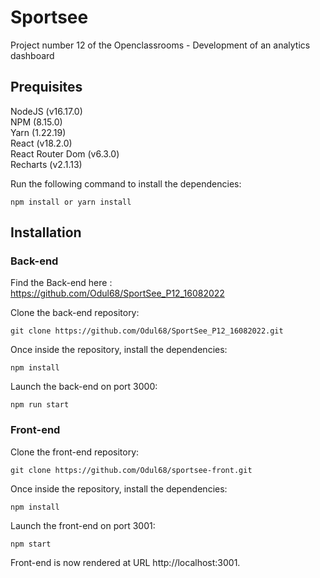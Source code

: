 # Sportsee

Project number 12 of the Openclassrooms - Development of an analytics dashboard

## Prequisites

NodeJS (v16.17.0)  
NPM (8.15.0)  
Yarn (1.22.19)  
React (v18.2.0)  
React Router Dom (v6.3.0)  
Recharts (v2.1.13)

Run the following command to install the dependencies:

```
npm install or yarn install
```

## Installation

### Back-end

Find the Back-end here : https://github.com/Odul68/SportSee_P12_16082022

Clone the back-end repository:

```
git clone https://github.com/Odul68/SportSee_P12_16082022.git
```

Once inside the repository, install the dependencies:

```
npm install
```

Launch the back-end on port 3000:

```
npm run start
```

### Front-end

Clone the front-end repository:

```
git clone https://github.com/Odul68/sportsee-front.git
```

Once inside the repository, install the dependencies:

```
npm install
```

Launch the front-end on port 3001:

```
npm start
```

Front-end is now rendered at URL http://localhost:3001.

